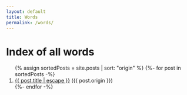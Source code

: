 ```yaml
---
layout: default
title: Words
permalink: /words/
---
```

<div class="home">
    <h1 class="page-heading">Index of all words</h1>
    <ol>
        {% assign sortedPosts = site.posts | sort: "origin" %}
        {%- for post in sortedPosts -%}
        <li>
            <a href="{{ post.url | relative_url }}">{{ post.title | escape }}</a>
            ({{ post.origin }})
        </li>
        {%- endfor -%}
    </ol>
</div>

